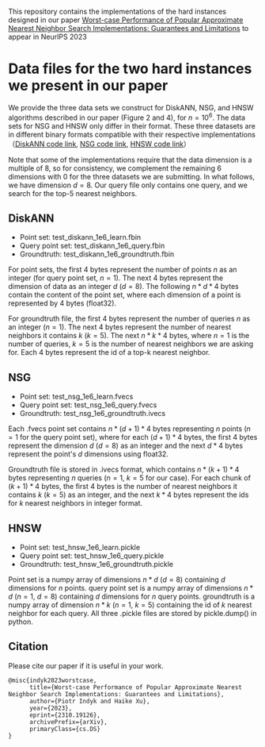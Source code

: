 This repository contains the implementations of the hard instances designed in our paper [Worst-case Performance of Popular Approximate Nearest Neighbor Search Implementations: Guarantees and Limitations](https://arxiv.org/abs/2310.19126) to appear in NeurIPS 2023

# Data files for the two hard instances we present in our paper

We provide the three data sets we construct for DiskANN, NSG, and HNSW algorithms described in our paper (Figure 2 and 4), for  $n=10^6$. The data sets for NSG and HNSW only differ in their format. These three datasets are in different binary formats compatible with their respective implementations （[DiskANN code link](https://github.com/microsoft/DiskANN), [NSG code link](https://github.com/ZJULearning/nsg), [HNSW code link](https://github.com/nmslib/hnswlib)）

Note that some of the implementations require that the data dimension is a multiple of $8$, so for consistency, we complement the remaining $6$ dimensions with $0$ for the three datasets we are submitting. In what follows, we have dimension $d=8$. Our query file only contains one query, and we search for the top-5 nearest neighbors.

## DiskANN 
- Point set: test_diskann_1e6_learn.fbin
- Query point set: test_diskann_1e6_query.fbin
- Groundtruth: test_diskann_1e6_groundtruth.fbin

For point sets, the first $4$ bytes represent the number of points $n$ as an integer (for query point set, $n=1$). The next $4$ bytes represent the dimension of data as an integer $d$ ($d=8$). The following $n*d*4$ bytes contain the content of the point set, where each dimension of a point is represented by $4$ bytes (float32).

For groundtruth file, the first $4$ bytes represent the number of queries $n$ as an integer ($n=1$). The next $4$ bytes represent the number of nearest neighbors it contains $k$ ($k=5$).
The next $n*k*4$ bytes, where $n=1$ is the number of queries, $k=5$ is the number of nearest neighbors we are asking for. Each $4$ bytes represent the id of a top-k nearest neighbor.

## NSG
- Point set: test_nsg_1e6_learn.fvecs
- Query point set: test_nsg_1e6_query.fvecs
- Groundtruth: test_nsg_1e6_groundtruth.ivecs

Each .fvecs point set contains $n*(d+1)*4$ bytes representing $n$ points ($n=1$ for the query point set), where for each $(d+1)*4$ bytes, the first $4$ bytes represent the dimension $d$ ($d=8$) as an integer and the next $d*4$ bytes represent the point's $d$ dimensions using float32.

Groundtruth file is stored in .ivecs format, which contains $n*(k+1)*4$ bytes representing $n$ queries ($n=1$, $k=5$ for our case). For each chunk of $(k+1)*4$ bytes, the first $4$ bytes is the number of nearest neighbors it contains $k$ ($k=5$) as an integer, and the next $k*4$ bytes represent the ids for $k$ nearest neighbors in integer format.

## HNSW
- Point set: test_hnsw_1e6_learn.pickle
- Query point set: test_hnsw_1e6_query.pickle
- Groundtruth: test_hnsw_1e6_groundtruth.pickle

Point set is a numpy array of dimensions $n*d$ ($d=8$) containing $d$ dimensions for $n$ points. 
query point set is a numpy array of dimensions $n*d$ ($n=1$, $d=8$) containing $d$ dimensions for $n$ query points.
groundtruth is a numpy array of dimension $n*k$ ($n=1$, $k=5$) containing the id of $k$ nearest neighbor for each query.
All three .pickle files are stored by pickle.dump() in python.

## Citation
Please cite our paper if it is useful in your work.
```
@misc{indyk2023worstcase,
      title={Worst-case Performance of Popular Approximate Nearest Neighbor Search Implementations: Guarantees and Limitations}, 
      author={Piotr Indyk and Haike Xu},
      year={2023},
      eprint={2310.19126},
      archivePrefix={arXiv},
      primaryClass={cs.DS}
}
```